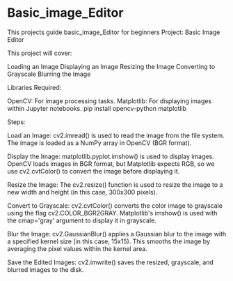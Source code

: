 # Basic_image_Editor
This projects guide basic_image_Editor for beginners
Project: Basic Image Editor

This project will cover:

Loading an Image
Displaying an Image
Resizing the Image
Converting to Grayscale
Blurring the Image

Libraries Required:

OpenCV: For image processing tasks.
Matplotlib: For displaying images within Jupyter notebooks.
    pip install opencv-python matplotlib

Steps:

Load an Image:
    cv2.imread() is used to read the image from the file system.
    The image is loaded as a NumPy array in OpenCV (BGR format).

Display the Image:
    matplotlib.pyplot.imshow() is used to display images.
    OpenCV loads images in BGR format, but Matplotlib expects RGB, so we use cv2.cvtColor() to convert the image before displaying it.

Resize the Image:
    The cv2.resize() function is used to resize the image to a new width and height (in this case, 300x300 pixels).

Convert to Grayscale:
    cv2.cvtColor() converts the color image to grayscale using the flag cv2.COLOR_BGR2GRAY.
    Matplotlib's imshow() is used with the cmap='gray' argument to display it in grayscale.

Blur the Image:
    cv2.GaussianBlur() applies a Gaussian blur to the image with a specified kernel size (in this case, 15x15).
    This smooths the image by averaging the pixel values within the kernel area.

Save the Edited Images:
    cv2.imwrite() saves the resized, grayscale, and blurred images to the disk.
